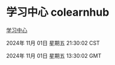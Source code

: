 # 学习中心 colearnhub
[学习中心](http://219.139.197.74:56308/colearnhub/)

2024年 11月 01日 星期五 21:30:02 CST

2024年 11月 01日 星期五 13:30:02 GMT
